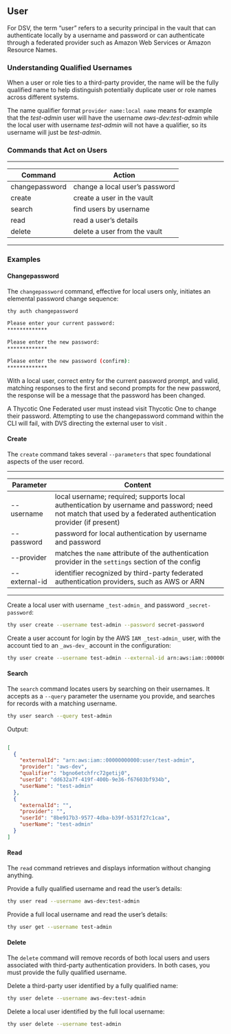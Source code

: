 ﻿[title]: # (User)
[tags]: # (DevOps Secrets Vault,DSV,)
[priority]: # (1820)

## User

For DSV, the term “user” refers to a security principal in the vault that can authenticate locally by a username and password or can authenticate through a federated provider such as Amazon Web Services or Amazon Resource Names.

### Understanding Qualified Usernames

When a user or role ties to a third-party provider, the name will be the fully qualified name to help distinguish potentially duplicate user or role names across different systems.

The name qualifier format `provider name:local name` means for example that the _test-admin_ user will have the username _aws-dev:test-admin_ while the local user with username _test-admin_ will not have a qualifier, so its username will just be _test-admin_.

### Commands that Act on Users
  
---
  
| Command        | Action                         |
| -------------- | ------------------------------ |
| changepassword | change a local user’s password |
| create         | create a user in the vault     |
| search         | find users by username         |
| read           | read a user’s details          |
| delete         | delete a user from the vault   |
  
---
  
### Examples

#### Changepassword

The `changepassword` command, effective for local users only, initiates an elemental password change sequence:

```bash
thy auth changepassword

Please enter your current password:
*************

Please enter the new password:
*************

Please enter the new password (confirm):
*************
```

With a local user, correct entry for the current password prompt, and valid, matching responses to the first and second prompts for the new password, the response will be a message that the password has been changed.

A Thycotic One Federated user must instead visit Thycotic One to change their password. Attempting to use the changepassword command within the CLI will fail, with DVS directing the external user to visit [](https://thycotic-one-sscdev-dev-eastus-web01.azurewebsites.net).

#### Create

The `create` command takes several `--parameters` that spec foundational aspects of the user record.
  
---
  
| Parameter | Content |
| ----- | ----- |
| --username | local username; required; supports local authentication by username and password; need not match that used by a federated authentication provider (if present) |
| --password | password for local authentication by username and password |
| --provider | matches the `name` attribute of the authentication provider in the `settings` section of the config |
| --external-id | identifier recognized by third-party federated authentication providers, such as AWS or ARN |
  
---
  
Create a local user with username `_test-admin_` and password `_secret-password`:

```bash
thy user create --username test-admin --password secret-password
```

Create a user account for login by the AWS `IAM _test-admin_` user, with the account tied to an `_aws-dev_` account in the configuration:

```bash
thy user create --username test-admin --external-id arn:aws:iam::00000000000:user/test-admin --provider aws-dev
```

#### Search

The `search` command locates users by searching on their usernames. It accepts as a `--query` parameter the username you provide, and searches for records with a matching username.

```bash
thy user search --query test-admin
```

Output:

```json

[
  {
    "externalId": "arn:aws:iam::00000000000:user/test-admin",
    "provider": "aws-dev",
    "qualifier": "bgno6etchfrc72getij0",
    "userId": "dd632a7f-419f-400b-9e36-f67603bf934b",
    "userName": "test-admin"
  },
  {
    "externalId": "",
    "provider": "",
    "userId": "8be917b3-9577-4dba-b39f-b531f27c1caa",
    "userName": "test-admin"
  }
]

```

#### Read

The `read` command retrieves and displays information without changing anything.

Provide a fully qualified username and read the user’s details:

```bash
thy user read --username aws-dev:test-admin
```

Provide a full local username and read the user’s details:

```bash
thy user get --username test-admin
```

#### Delete

The `delete` command will remove records of both local users and users associated with third-party authentication providers. In both cases, you must provide the fully qualified username.

Delete a third-party user identified by a fully qualified name:

```bash
thy user delete --username aws-dev:test-admin
```

Delete a local user identified by the full local username:

```bash
thy user delete --username test-admin
```



  
